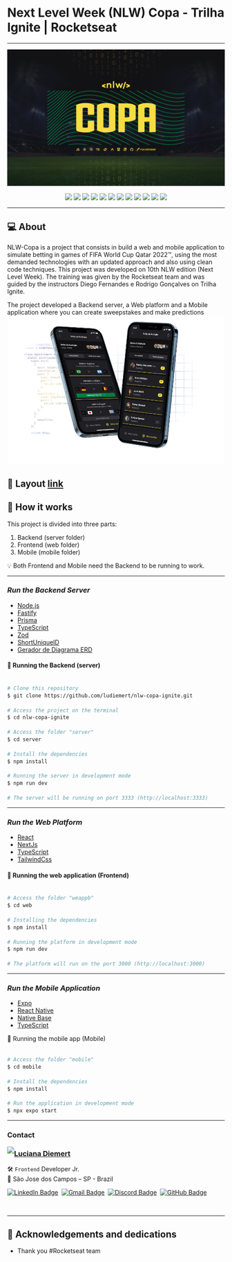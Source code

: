 # Next Level Week (NLW) Copa - Trilha Ignite | Rocketseat 

-------------------------------------------------------------------
![Files file1](/files/file1.png)
<p align="center">
  <img src="https://img.shields.io/badge/JavaScript-323330?style=for-the-badge&logo=javascript&logoColor=F7DF1E">
  <img src="https://img.shields.io/badge/React-20232A?style=for-the-badge&logo=react&logoColor=61DAFB"/>
  <img src="https://img.shields.io/badge/React_Native-20232A?style=for-the-badge&logo=react&logoColor=61DAFB"/>
  <img src="https://img.shields.io/badge/Node.js-339933?style=for-the-badge&logo=nodedotjs&logoColor=white"/>
  <img src="https://img.shields.io/badge/TypeScript-007ACC?style=for-the-badge&logo=typescript&logoColor=white"/>
  <img src="https://img.shields.io/badge/Tailwind_CSS-38B2AC?style=for-the-badge&logo=tailwind-css&logoColor=white"/>
  <img src="https://img.shields.io/badge/Expo-1B1F23?style=for-the-badge&logo=expo&logoColor=white"/>
  <img src="https://img.shields.io/badge/next.js-000000?style=for-the-badge&logo=nextdotjs&logoColor=white"><img>
  <img src="https://img.shields.io/badge/HTML5-E34F26?style=for-the-badge&logo=html5&logoColor=white"/>
  <img src="https://img.shields.io/badge/CSS3-1572B6?style=for-the-badge&logo=css3&logoColor=white"/>
  <img src="https://img.shields.io/badge/Prisma-3982CE?style=for-the-badge&logo=Prisma&logoColor=white"/>
  <img src="https://img.shields.io/badge/SQLite-07405E?style=for-the-badge&logo=sqlite&logoColor=white"/>
</p>

-------------------------------------------------------------------
## 💻 About
NLW-Copa is a project that consists in build a web and mobile application to simulate betting in games of FIFA World Cup Qatar 2022™, using the most demanded technologies with an updated approach and also using clean code techniques.
This project was developed on 10th NLW edition (Next Level Week). The training was given by the Rocketseat team and was guided by the
instructors Diego Fernandes e Rodrigo Gonçalves on Trilha Ignite.

The project developed a Backend server, a Web platform and a Mobile application where you can create sweepstakes and make predictions
![Filse file2](/files/file2.png)

## 🎨 Layout [link](https://www.figma.com/community/file/1169028343875283461)

## 🚀 How it works

This project is divided into three parts:
1. Backend (server folder)
2. Frontend (web folder)
3. Mobile (mobile folder)

💡 Both Frontend and Mobile need the Backend to be running to work.

-------------------------------------------------------------------
### _Run the Backend Server_
- [Node.js](https://nodejs.org/en/)
- [Fastify](https://www.fastify.io/docs/latest/Guides/Getting-Started/)
- [Prisma](https://www.prisma.io/)
- [TypeScript](https://www.typescriptlang.org/)
- [Zod](https://www.npmjs.com/package/zod)
- [ShortUniqueID](https://www.npmjs.com/package/short-unique-id)
- [Gerador de Diagrama ERD](https://www.npmjs.com/package/prisma-erd-generator/)

#### 🎲 Running the Backend (server)

```bash 

# Clone this repository
$ git clone https://github.com/ludiemert/nlw-copa-ignite.git

# Access the project on the terminal
$ cd nlw-copa-ignite

# Access the folder "server"
$ cd server

# Install the dependencies
$ npm install

# Running the server in development mode
$ npm run dev

# The server will be running on port 3333 (http://localhost:3333)

```
-------------------------------------------------------------------
### _Run the Web Platform_
- [React](https://pt-br.reactjs.org/)
- [NextJs](https://nextjs.org/)
- [TypeScript](https://www.typescriptlang.org/)
- [TailwindCss](https://tailwindcss.com/)

#### 🧭 Running the web application (Frontend)

```bash 

# Access the folder "weappb"
$ cd web

# Installing the dependencies
$ npm install

# Running the platform in development mode
$ npm run dev

# The platform will run on the port 3000 (http://localhost:3000)

```

-------------------------------------------------------------------
### _Run the Mobile Application_
- [Expo](https://expo.io/)
- [React Native](https://reactnative.dev/)
- [Native Base](https://docs.nativebase.io/installation)
- [TypeScript](https://www.typescriptlang.org/)

📱 Running the mobile app (Mobile)


```bash 

# Access the folder "mobile"
$ cd mobile

# Install the dependencies
$ npm install

# Run the application in development mode
$ npx expo start

```
-------------------------------------------------------------------

### Contact

<img align="left" src="https://www.github.com/ludiemert.png?size=150">

### [**Luciana Diemert**](https://github.com/ludiemert)

🛠 `Frontend` Developer Jr. <br>
📍 São Jose dos Campos – SP - Brazil

<a href="https://www.linkedin.com/in/lucianadiemert" target="_blank"><img src="https://img.shields.io/badge/LinkedIn-0077B5?style=flat&logo=linkedin&logoColor=white" alt="LinkedIn Badge" height="25"></a>&nbsp;
<a href="mailto:lucianadiemert@gmail.com" target="_blank"><img src="https://img.shields.io/badge/Gmail-D14836?style=flat&logo=gmail&logoColor=white" alt="Gmail Badge" height="25"></a>&nbsp;
<a href="#"><img src="https://img.shields.io/badge/Discord-%237289DA.svg?logo=discord&logoColor=white" title="LuDiem#0654" alt="Discord Badge" height="25"></a>&nbsp;
<a href="https://www.github.com/ludiemert" target="_blank"><img src="https://img.shields.io/badge/GitHub-100000?style=flat&logo=github&logoColor=white" alt="GitHub Badge" height="25"></a>&nbsp;

<br clear="left"/>


------------------

## 🎁 Acknowledgements and dedications

* Thank you #Rocketseat team
